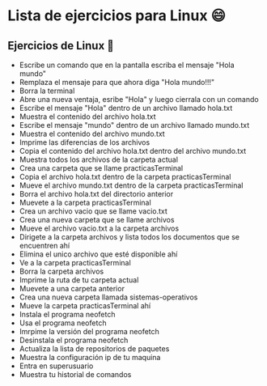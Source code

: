 # Lista de ejercicios para Linux :smile:

## Ejercicios de Linux :penguin:
* Escribe un comando que en la pantalla escriba el mensaje "Hola mundo"
* Remplaza el mensaje para que ahora diga "Hola mundo!!!"
* Borra la terminal
* Abre una nueva ventaja, esribe "Hola" y luego cierrala con un comando
* Escribe el mensaje "Hola" dentro de un archivo llamado hola.txt
* Muestra el contenido del archivo hola.txt
* Escribe el mensaje "mundo" dentro de un archivo llamado mundo.txt
* Muestra el contenido del archivo mundo.txt
* Imprime las diferencias de los archivos
* Copia el contenido del archivo hola.txt dentro del archivo mundo.txt
* Muestra todos los archivos de la carpeta actual
* Crea una carpeta que se llame practicasTerminal
* Copia el archivo hola.txt dentro de la carpeta practicasTerminal
* Mueve el archivo mundo.txt dentro de la carpeta practicasTerminal
* Borra el archivo hola.txt del directorio anterior
* Muevete a la carpeta practicasTerminal
* Crea un archivo vacio que se llame vacio.txt
* Crea una nueva carpeta que se llame archivos
* Mueve el archivo vacio.txt a la carpeta archivos
* Dirigete a la carpeta archivos y lista todos los documentos que se encuentren ahí
* Elimina el unico archivo que esté disponible ahí
* Ve a la carpeta practicasTerminal
* Borra la carpeta archivos
* Imprime la ruta de tu carpeta actual
* Muevete a una carpeta anterior
* Crea una nueva carpeta llamada sistemas-operativos
* Mueve la carpeta practicasTerminal ahí
* Instala el programa neofetch
* Usa el programa neofetch
* Imrpime la versión del programa neofetch
* Desinstala el programa neofetch
* Actualiza la lista de repositorios de paquetes
* Muestra la configuración ip de tu maquina
* Entra en superusuario
* Muestra tu historial de comandos
